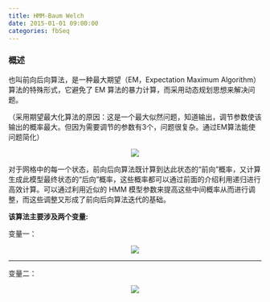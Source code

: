 ```yaml
---
title: HMM-Baum Welch
date: 2015-01-01 09:00:00
categories: fbSeq
---
```


<script type="text/javascript" src="http://cdn.mathjax.org/mathjax/latest/MathJax.js?config=default"></script>

### 概述
   
   也叫前向后向算法，是一种最大期望（EM，Expectation Maximum Algorithm）算法的特殊形式，它避免了 EM 算法的暴力计算，而采用动态规划思想来解决问题。

   （采用期望最大化算法的原因：这是一个最大似然问题，知道输出，调节参数使该输出的概率最大。但因为需要调节的参数有3个，问题很复杂。通过EM算法能使问题简化）

   <center><img src="{{ site.baseurl }}/images/pdBase/seq_bw1.png"></center>
   
   对于网格中的每一个状态，前向后向算法既计算到达此状态的“前向”概率，又计算生成此模型最终状态的“后向”概率，这些概率都可以通过前面的介绍利用递归进行高效计算。可以通过利用近似的 HMM 模型参数来提高这些中间概率从而进行调整，而这些调整又形成了前向后向算法迭代的基础。
   
   <strong>该算法主要涉及两个变量:</strong>
   
   变量一：
   
   <center><img src="{{ site.baseurl }}/images/pdBase/seq_bw2.png"></center>
   
   ---
   
   变量二：
   
   <center><img src="{{ site.baseurl }}/images/pdBase/seq_bw3.png"></center>
   
